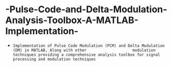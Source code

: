 # -Pulse-Code-and-Delta-Modulation-Analysis-Toolbox-A-MATLAB-Implementation-
-     Implementation of Pulse Code Modulation (PCM) and Delta Modulation (DM) in MATLAB, Along with other                    modulation techniques providing a comprehensive analysis toolbox for signal processing and modulation techniques
